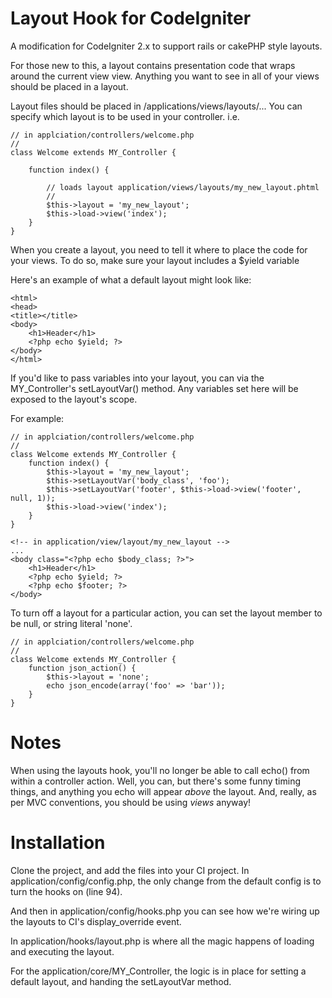 Layout Hook for CodeIgniter
===========================

A modification for CodeIgniter 2.x to support rails or cakePHP style layouts. 

For those new to this, a layout contains presentation code that wraps around the current view view. Anything you want to see in all of your views should be placed in a layout.

Layout files should be placed in /applications/views/layouts/... You can specify which layout is to be used in your controller. i.e.

    // in applciation/controllers/welcome.php
    //
    class Welcome extends MY_Controller { 
        
        function index() {

            // loads layout application/views/layouts/my_new_layout.phtml
            //
            $this->layout = 'my_new_layout';
            $this->load->view('index');
        }
    }

When you create a layout, you need to tell it where to place the code for your views. To do so, make sure your layout includes a $yield variable

Here's an example of what a default layout might look like:

    <html>
    <head>
    <title></title>
    <body>
        <h1>Header</h1>
        <?php echo $yield; ?>
    </body>
    </html>
    
If you'd like to pass variables into your layout, you can via the MY_Controller's setLayoutVar() method. Any variables set here will be exposed to the layout's scope. 

For example:

    // in applciation/controllers/welcome.php
    //
    class Welcome extends MY_Controller { 
        function index() {
            $this->layout = 'my_new_layout';
            $this->setLayoutVar('body_class', 'foo');
            $this->setLayoutVar('footer', $this->load->view('footer', null, 1)); 
            $this->load->view('index');
        }
    }

    <!-- in application/view/layout/my_new_layout -->
    ...
    <body class="<?php echo $body_class; ?>">
        <h1>Header</h1>
        <?php echo $yield; ?>
        <?php echo $footer; ?>
    </body>

To turn off a layout for a particular action, you can set the layout member to be null, or string literal 'none'. 

    // in applciation/controllers/welcome.php
    //
    class Welcome extends MY_Controller { 
        function json_action() {
            $this->layout = 'none';
            echo json_encode(array('foo' => 'bar'));
        }
    }


Notes
=====

When using the layouts hook, you'll no longer be able to call echo() from within a controller action. Well, you can, but there's some funny timing things, and anything you echo will appear _above_ the layout. And, really, as per MVC conventions, you should be using _views_ anyway!


Installation
============

Clone the project, and add the files into your CI project. In application/config/config.php, the only change from the default config is to turn the hooks on (line 94). 

And then in application/config/hooks.php you can see how we're wiring up the layouts to CI's display_override event. 

In application/hooks/layout.php is where all the magic happens of loading and executing the layout. 

For the application/core/MY_Controller, the logic is in place for setting a default layout, and handing the setLayoutVar method. 